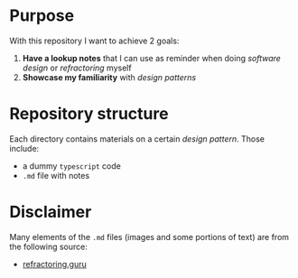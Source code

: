 # Purpose
With this repository I want to achieve 2 goals:
1. **Have a lookup notes** that I can use as reminder when doing *software design* or *refractoring* myself
2. **Showcase my familiarity** with *design patterns*

# Repository structure
Each directory contains materials on a certain *design pattern*. Those include:
- a dummy `typescript` code
- `.md` file with notes

# Disclaimer
Many elements of the `.md` files (images and some portions of text) are from the following source:
- [refractoring.guru](https://refactoring.guru/)

